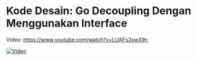 # Kode Desain: Go Decoupling Dengan Menggunakan Interface

Video: https://www.youtube.com/watch?v=LUAFs3swX9c 

[![Video](http://img.youtube.com/vi/LUAFs3swX9c/0.jpg)](https://www.youtube.com/watch?v=LUAFs3swX9c "Video")
